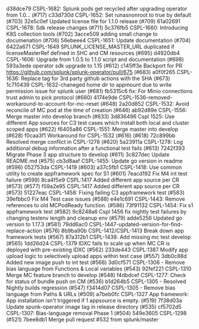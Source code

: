 d38dce79 CSPL-1682: Splunk pods get recycled after upgrading operator from 1.0… (#717)
c33d730d CSPL-1652: Set runasnonroot to true by default (#703)
32e5c0ef Updated license file for 1.1.0 release (#709)
61a02691 CSPL-1678: Sdk release changes (#711)
5c376fb5 CSPL-1660: Introducing K8S collection tools (#702)
3acce509 adding small change to documenation (#706)
56ebeee4 CSPL-1651: Update documentation (#704)
6422a671 CSPL-1649 SPLUNK_LICENSE_MASTER_URL duplicated if licenseMasterRef defined in SHC and CM resources (#695)
d4920db4 CSPL-1606: Upgrade from 1.0.5 to 1.1.0 script and documentation (#698)
593a3ede operator sdk upgrade to 1.15  (#612)
c145ff3e Backport for PR https://github.com/splunk/splunk-operator/pull/675 (#683)
a0f0f265 CSPL-1636: Replace tag for 3rd party github actions with the SHA (#673)
1c710439 CSPL-1632-chaneged home dir to appmount due to write permission issue for splunk user (#681)
fb5315c6 fix: For Minio connections trust admin to pick protocol (#660)
4174e9de CSPL-1536-removed-workaround-to-account-for-mc-reset (#648)
2a20d852 CSPL-1532: Avoid reconcile of MC pod at the time of creation (#646)
ab92d89e CSPL-1556: Merge master into develop branch (#633)
3d836496 Cspl 1525: Use different App sources for C3 test cases which install both local and cluster scoped apps (#622)
f6405a86 CSPL-1551: Merge master into develop (#628)
f0caa3f1 Workaround for CSPL-1532 (#616) (#618)
72c899bb Resolved merge conflict in CSPL-1278 (#620)
5a23911a CSPL-1278: Log additional debug information after a functional test fails (#613)
7242f393 Migrate Phase 3 app structure to develop (#611)
3c827dec Update README.md (#575)
cb3d8aaf CSPL-1455: Update go version in readme (#596)
052753da CSPL-1419 (#603)
a37c5fb1 CSPL-1418: Use common utility to create appframework spec for S1 (#601)
7eacd192 Fix M4 int test failure (#599)
8ca4f5e9 CSPL:1417 Added different app source per CR (#573) (#577)
f59a2e95 CSPL:1417 Added different app source per CR (#573)
51227eac CSPL-1458: Fixing failing C3 appframework test (#583)
39efbbc0 Fix M4 Test case issues (#588)
e4e1c691 CSPL-1443: Remove references to old MCPodReady function. (#586)
73f91132 CSPL-1454: Fix s1 appframework test (#582)
9c8248a6 Cspl 1456 fix nightly test failures by changing testenv length and cleanup env (#579)
adde5256 Updated go version to 1.17.3 (#581)
79dd6ac0 CSPL-1447-updated-version-for-find-replace-action (#576)
8b9ba90b CSPL-1412/CSPL-1413 Break down app framework tests (#567)
87a312b1 CSPL-1438: Add missing mc test develop (#565)
1dd26d24 CSPL-1379 IDXC fails to scale up when MC CR is deployed with pre-existing IDXC (#562)
233de443 CSPL:1387 Modify app upload logic to selectively upload apps within test case (#557)
3db0c88d Added new image push to int test (#566)
3d0cf571 CSPL-1306 - Remove bias language from Functions & Local variables (#543)
92fef221 CSPL-1310 Merge MC feature branch to develop (#548)
f4dbdcef CSPL-1277: Check for status of bundle push on CM (#536)
b1d264b5 CSPL-1305 - Resolved Nightly builds regression (#547)
f3414d07 CSPL-1305 - Remove bias language from Paths & URLs (#509)
a7beb0fc CSPL-1327 App framework: App installation isn't triggered if 1 appsource is empty. (#519)
7f38d03a Update spunk-operator image tag in release directory (#535)
cf5702d5 CSPL-1307: Bias-language removal Phase 1 (#504)
549e3605 CSPL-1298 (#521)
7bee8db1 Merge pull request #532 from splunk/master
